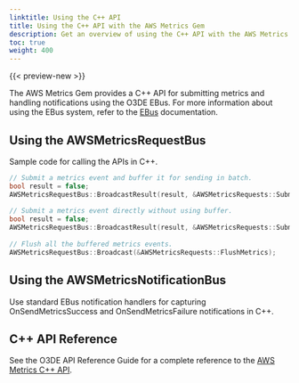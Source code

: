 ```yaml
---
linktitle: Using the C++ API
title: Using the C++ API with the AWS Metrics Gem
description: Get an overview of using the C++ API with the AWS Metrics Gem in Open 3D Engine (O3DE).
toc: true
weight: 400
---
```


{{< preview-new >}}

The AWS Metrics Gem provides a C++ API for submitting metrics and handling notifications using the O3DE EBus. For more information about using the EBus system, refer to the [EBus](/docs/user-guide/engine/ebus) documentation.

## Using the AWSMetricsRequestBus

Sample code for calling the APIs in C++.

```cpp
// Submit a metrics event and buffer it for sending in batch.
bool result = false;
AWSMetricsRequestBus::BroadcastResult(result, &AWSMetricsRequests::SubmitMetrics, metricsAttributes, 0, "C++", true);
 
// Submit a metrics event directly without using buffer.
bool result = false;
AWSMetricsRequestBus::BroadcastResult(result, &AWSMetricsRequests::SubmitMetrics, metricsAttributes, 0, "C++", false);
 
// Flush all the buffered metrics events.
AWSMetricsRequestBus::Broadcast(&AWSMetricsRequests::FlushMetrics);
```

## Using the AWSMetricsNotificationBus

Use standard EBus notification handlers for capturing OnSendMetricsSuccess and OnSendMetricsFailure notifications in C++.

## C++ API Reference

See the O3DE API Reference Guide for a complete reference to the [AWS Metrics C++ API](/docs/api/gems/awsmetrics).
